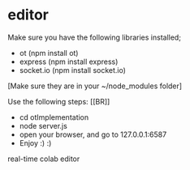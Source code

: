 editor
======
Make sure you have the following libraries installed;
* ot (npm install ot)
* express (npm install express)
* socket.io (npm install socket.io)

[Make sure they are in your ~/node_modules folder]

Use the following steps:
[[BR]]
* cd otImplementation
* node server.js
* open your browser, and go to 127.0.0.1:6587
* Enjoy :) :)

real-time colab editor
